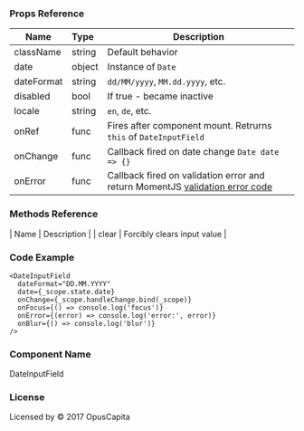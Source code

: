 ### Props Reference

| Name                           | Type                    | Description                                                                                                                   |
| ------------------------------ | :---------------------- | -----------------------------------------------------------                                                                   |
| className                      | string                  | Default behavior                                                                                                              |
| date                           | object                  | Instance of `Date`                                                                                                            |
| dateFormat                     | string                  | `dd/MM/yyyy`, `MM.dd.yyyy`, etc.                                                                                              |
| disabled                       | bool                    | If true - became inactive                                                                                                     |
| locale                         | string                  | `en`, `de`, etc.                                                                                                              |
| onRef                          | func                    | Fires after component mount. Retrurns `this` of `DateInputField`                                                              |
| onChange                       | func                    | Callback fired on date change `Date date => {}`                                                                               |
| onError                        | func                    | Callback fired on validation error and return MomentJS [validation error code](https://momentjs.com/docs/#/parsing/is-valid/) |

### Methods Reference

| Name  | Description                 |
| clear | Forcibly clears input value |

### Code Example

```
<DateInputField
  dateFormat="DD.MM.YYYY"
  date={_scope.state.date}
  onChange={_scope.handleChange.bind(_scope)}
  onFocus={() => console.log('focus')}
  onError={(error) => console.log('error:', error)}
  onBlur={() => console.log('blur')}
/>
```

### Component Name

DateInputField

### License

Licensed by © 2017 OpusCapita

